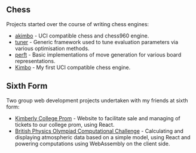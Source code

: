 ## Chess
Projects started over the course of writing chess engines:
- [akimbo](https://github.com/JacquesRW/akimbo) - UCI compatible chess and chess960 engine.
- [tuner](https://github.com/JacquesRW/tuner) - Generic framework used to tune evaluation parameters via various optimisation methods.
- [perft](https://github.com/JacquesRW/perft) - Basic implementations of move generation for various board representations.
- [Kimbo](https://github.com/JacquesRW/Kimbo) - My first UCI compatible chess engine.

## Sixth Form
Two group web development projects undertaken with my friends at sixth form:
- [Kimberly College Prom](https://github.com/Kimberley-College/Prom) - Website to facilitate sale and managing of tickets to our college prom, using React.
- [British Physics Olympiad Computational Challenge](https://github.com/Kimberley-College/BPhO-Website) - Calculating and displaying atmospheric data based on a simple model, using React and powering computations using WebAssembly on the client side.
